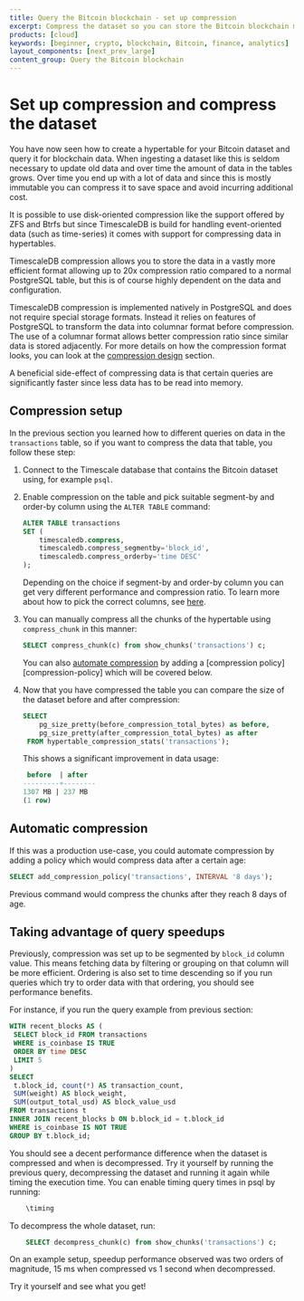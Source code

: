 ```yaml
---
title: Query the Bitcoin blockchain - set up compression
excerpt: Compress the dataset so you can store the Bitcoin blockchain more efficiently
products: [cloud]
keywords: [beginner, crypto, blockchain, Bitcoin, finance, analytics]
layout_components: [next_prev_large]
content_group: Query the Bitcoin blockchain
---
```


# Set up compression and compress the dataset

You have now seen how to create a hypertable for your Bitcoin dataset
and query it for blockchain data. When ingesting a dataset like this
is seldom necessary to update old data and over time the amount of
data in the tables grows. Over time you end up with a lot of data and
since this is mostly immutable you can compress it to save space and
avoid incurring additional cost.

It is possible to use disk-oriented compression like the support
offered by ZFS and Btrfs but since TimescaleDB is build for handling
event-oriented data (such as time-series) it comes with support for
compressing data in hypertables.

TimescaleDB compression allows you to store the data in a vastly more
efficient format allowing up to 20x compression ratio compared to a
normal PostgreSQL table, but this is of course highly dependent on the
data and configuration.

TimescaleDB compression is implemented natively in PostgreSQL and does
not require special storage formats. Instead it relies on features of
PostgreSQL to transform the data into columnar format before
compression. The use of a columnar format allows better compression
ratio since similar data is stored adjacently. For more details on how
the compression format looks, you can look at the [compression
design][compression-design] section.

A beneficial side-effect of compressing data is that certain queries
are significantly faster since less data has to be read into
memory.

<Procedure>

## Compression setup

In the previous section you learned how to different queries on data
in the `transactions` table, so if you want to compress the data that
table, you follow these step:

1.  Connect to the Timescale database that contains the Bitcoin
    dataset using, for example `psql`.
1.  Enable compression on the table and pick suitable segment-by and
    order-by column using the `ALTER TABLE` command:

    ```sql
    ALTER TABLE transactions 
    SET (
        timescaledb.compress, 
        timescaledb.compress_segmentby='block_id', 
        timescaledb.compress_orderby='time DESC'
    );
    ``` 

    Depending on the choice if segment-by and order-by column you can
    get very different performance and compression ratio. To learn
    more about how to pick the correct columns, see
    [here][segment-by-columns].

1.  You can manually compress all the chunks of the hypertable using
    `compress_chunk` in this manner:

    ```sql
    SELECT compress_chunk(c) from show_chunks('transactions') c;
    ```

    You can also [automate compression][automatic-compression] by
    adding a [compression policy][compression-policy] which will be
    covered below.

1.  Now that you have compressed the table you can compare the size of
    the dataset before and after compression:

    ```sql
    SELECT 
        pg_size_pretty(before_compression_total_bytes) as before,
        pg_size_pretty(after_compression_total_bytes) as after
     FROM hypertable_compression_stats('transactions');
    ```

	This shows a significant improvement in data usage:

    ```sql
     before  | after  
    ---------+--------
    1307 MB | 237 MB   
    (1 row)
    ```

</Procedure>

## Automatic compression


If this was a production use-case, you could automate compression by adding a policy which would compress data after a certain age:

```sql
SELECT add_compression_policy('transactions', INTERVAL '8 days');
```

Previous command would compress the chunks after they reach 8 days of age.


## Taking advantage of query speedups


Previously, compression was set up to be segmented by `block_id` column value.
This means fetching data by filtering or grouping on that column will be 
more efficient. Ordering is also set to time descending so if you run queries
which try to order data with that ordering, you should see performance benefits. 

For instance, if you run the query example from previous section:
```sql
WITH recent_blocks AS (
 SELECT block_id FROM transactions
 WHERE is_coinbase IS TRUE
 ORDER BY time DESC
 LIMIT 5
)
SELECT
 t.block_id, count(*) AS transaction_count,
 SUM(weight) AS block_weight,
 SUM(output_total_usd) AS block_value_usd
FROM transactions t
INNER JOIN recent_blocks b ON b.block_id = t.block_id
WHERE is_coinbase IS NOT TRUE
GROUP BY t.block_id;
```

You should see a decent performance difference when the dataset is compressed and
when is decompressed. Try it yourself by running the previous query, decompressing
the dataset and running it again while timing the execution time. You can enable
timing query times in psql by running:

```sql
    \timing
```

To decompress the whole dataset, run:
```sql
    SELECT decompress_chunk(c) from show_chunks('transactions') c;
```

On an example setup, speedup performance observed was two orders of magnitude,
15 ms when compressed vs 1 second when decompressed.

Try it yourself and see what you get!


[segment-by-columns]: /use-timescale/:currentVersion:/compression/about-compression/#segment-by-columns
[automatic-compression]: /tutorials/:currentVersion:/blockchain-query/blockchain-compress/#automatic-compression
[compression-design]: /use-timescale/:currentVersion:/compression/compression-design/
